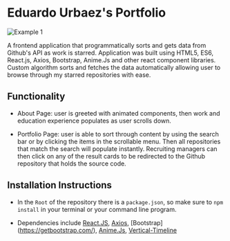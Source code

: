 # Eduardo Urbaez's Portfolio

![Example 1](./demo.gif) 

A frontend application that programmatically sorts and gets data from Github's API as work is starred. Application was built using HTML5, ES6, React.js, Axios, Bootstrap, Anime.Js and other react component libraries. Custom algorithm sorts and fetches the data automatically allowing user to browse through my starred repositories with ease. 

## Functionality

* About Page: user is greeted with animated components, then work and education experience populates as user scrolls down.

*  Portfolio Page: user is able to sort through content by using the search bar or by clicking the items in the scrollable menu. Then all repositories that match the search will populate instantly. Recruiting managers can then click on any of the result cards to be redirected to the Github repository that holds the source code. 


## Installation Instructions

* In the `Root` of the repository there is a `package.json`, so make sure to `npm install` in your terminal or your command line program.

* Dependencies include [React.JS](https://reactjs.org/), [Axios](https://www.npmjs.com/package/axios), [Bootstrap] (https://getbootstrap.com/), [Anime.Js](https://animejs.com), [Vertical-Timeline](https://www.npmjs.com/package/react-vertical-timeline-component)


